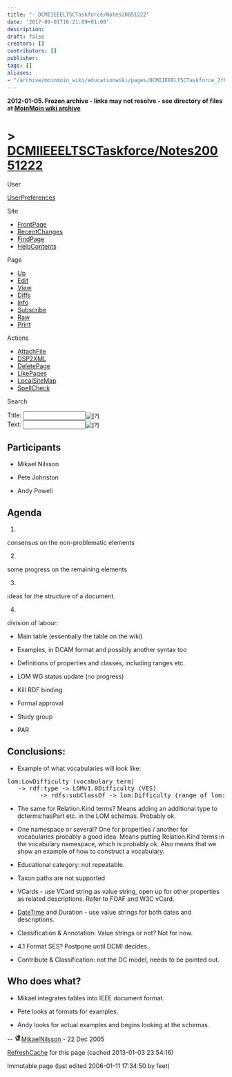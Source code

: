 ```yaml
---
title: "- DCMIIEEELTSCTaskforce/Notes20051222"
date: '2017-09-01T16:21:09+01:00'
description: 
draft: false
creators: []
contributors: []
publisher: 
tags: []
aliases:
- "/archive/moinmoin_wiki/educationwiki/pages/DCMIIEEELTSCTaskforce_2fNotes20051222.html"
---
```


**2012-01-05. Frozen archive - links may not resolve - see directory of files at [MoinMoin wiki archive](/moinmoin-wiki-archive/)**

# > [DCMIIEEELTSCTaskforce/Notes20051222](http://dublincore.org/educationwiki/DCMIIEEELTSCTaskforce_2fNotes20051222?action=fullsearch&value=%2FNotes20051222&literal=1&case=1&context=40 "Click here to do a full-text search for this title")

User

 [UserPreferences](http://dublincore.org/educationwiki/UserPreferences)
  

Site

- [FrontPage](http://dublincore.org/educationwiki/FrontPage)
- [RecentChanges](http://dublincore.org/educationwiki/RecentChanges)
- [FindPage](http://dublincore.org/educationwiki/FindPage)
- [HelpContents](http://dublincore.org/educationwiki/HelpContents)

Page

- [Up](http://dublincore.org/educationwiki/DCMIIEEELTSCTaskforce "Up")
- [Edit](http://dublincore.org/educationwiki/DCMIIEEELTSCTaskforce_2fNotes20051222?action=edit "Edit")
- [View](http://dublincore.org/educationwiki/DCMIIEEELTSCTaskforce_2fNotes20051222 "View")
- [Diffs](http://dublincore.org/educationwiki/DCMIIEEELTSCTaskforce_2fNotes20051222?action=diff "Diffs")
- [Info](http://dublincore.org/educationwiki/DCMIIEEELTSCTaskforce_2fNotes20051222?action=info "Info")
- [Subscribe](http://dublincore.org/educationwiki/DCMIIEEELTSCTaskforce_2fNotes20051222?action=subscribe "Subscribe")
- [Raw](http://dublincore.org/educationwiki/DCMIIEEELTSCTaskforce_2fNotes20051222?action=raw "Raw")
- [Print](http://dublincore.org/educationwiki/DCMIIEEELTSCTaskforce_2fNotes20051222?action=print "Print")

Actions

- [AttachFile](http://dublincore.org/educationwiki/DCMIIEEELTSCTaskforce_2fNotes20051222?action=AttachFile)
- [DSP2XML](http://dublincore.org/educationwiki/DCMIIEEELTSCTaskforce_2fNotes20051222?action=DSP2XML)
- [DeletePage](http://dublincore.org/educationwiki/DCMIIEEELTSCTaskforce_2fNotes20051222?action=DeletePage)
- [LikePages](http://dublincore.org/educationwiki/DCMIIEEELTSCTaskforce_2fNotes20051222?action=LikePages)
- [LocalSiteMap](http://dublincore.org/educationwiki/DCMIIEEELTSCTaskforce_2fNotes20051222?action=LocalSiteMap)
- [SpellCheck](http://dublincore.org/educationwiki/DCMIIEEELTSCTaskforce_2fNotes20051222?action=SpellCheck)

Search

<form method="POST" action="/educationwiki/DCMIIEEELTSCTaskforce_2fNotes20051222">
<p>
<input name="action" value="inlinesearch" type="hidden">
<input name="context" value="40" type="hidden">
Title: <input name="text_title" size="15" maxlength="50" type="text"><input src="DCMIIEEELTSCTaskforce_2fNotes20051222_files/moin-search.png" name="button_title" alt="[?]" type="image"><br>Text: <input name="text_full" size="15" maxlength="50" type="text"><input src="DCMIIEEELTSCTaskforce_2fNotes20051222_files/moin-search.png" name="button_full" alt="[?]" type="image">
</p>
</form>

## Participants

- Mikael Nilsson

- Pete Johnston

- Andy Powell

## Agenda

1. 

consensus on the non-problematic elements

2. 

some progress on the remaining elements

3. 

ideas for the structure of a document.

4. 

division of labour:

- Main table (essentially the table on the wiki)

- Examples, in DCAM format and possibly another syntax too

- Definitions of properties and classes, including ranges etc.

- LOM WG status update (no progress)

- Kill RDF binding

- Formal approval

- Study group

- PAR

## Conclusions:

- Example of what vocabularies will look like:

<pre>lom:LowDifficulty (vocabulary term)
   -&gt; rdf:type -&gt; LOMv1.0Difficulty (VES)
         -&gt; rdfs:subClassOf -&gt; lom:Difficulty (range of lom:difficulty)
</pre>
- The same for Relation.Kind terms? Means adding an additional type to dcterms:hasPart etc. in the LOM schemas. Probably ok.

- One namespace or several? One for properties / another for vocabularies probably a good idea. Means putting Relation.Kind terms in the vocabulary namespace, which is probably ok. Also means that we show an example of how to construct a vocabulary.

- Educational category: not repeatable.

- Taxon paths are not supported

- VCards - use VCard string as value string, open up for other properties as related descriptions. Refer to FOAF and W3C vCard.

- [DateTime](http://dublincore.org/educationwiki/DateTime) and Duration - use value strings for both dates and descriptions.

- Classification & Annotation: Value strings or not? Not for now.

- 4.1 Format SES? Postpone until DCMI decides.

- Contribute & Classification: not the DC model, needs to be pointed out.

## Who does what?

- Mikael integrates tables into IEEE document format.

- Pete looks at formats for examples.

- Andy looks for actual examples and begins looking at the schemas.

-- [<img src="DCMIIEEELTSCTaskforce_2fNotes20051222_files/moin-inter.png" alt="[Self]" height="16" width="16">MikaelNilsson](http://dublincore.org/educationwiki/MikaelNilsson "Self") - 22 Dec 2005

 [RefreshCache](http://dublincore.org/educationwiki/DCMIIEEELTSCTaskforce_2fNotes20051222?action=refresh&arena=Page.py&key=DCMIIEEELTSCTaskforce_2fNotes20051222.text_html) for this page (cached 2013-01-03 23:54:16)  

Immutable page (last edited 2006-01-11 17:34:50 by feet)

